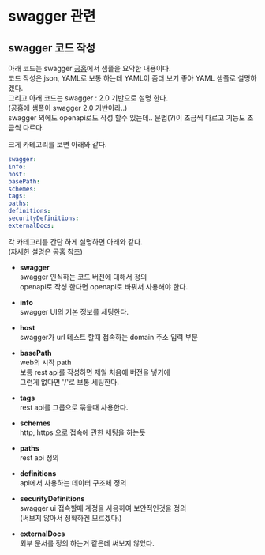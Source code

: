 # swagger 관련

## swagger 코드 작성

아래 코드는 swagger [공홈](https://editor.swagger.io/)에서 샘플을 요약한 내용이다.  
코드 작성은 json, YAML로 보통 하는데 YAML이 좀더 보기 좋아 YAML 샘플로 설명하겠다.  
그리고 아래 코드는 swagger : 2.0 기반으로 설명 한다.  
(공홈에 샘플이 swagger 2.0 기반이라..)  
swagger 외에도 openapi로도 작성 할수 있는데.. 문법(?)이 조금씩 다르고 기능도 조금씩 다르다.

크게 카테고리를 보면 아래와 같다.

``` YAML
swagger:
info:
host:
basePath:
schemes:
tags:
paths:
definitions:
securityDefinitions:
externalDocs:
```

각 카테고리를 간단 하게 설명하면 아래와 같다.  
(자세한 설명은 [공홈](https://swagger.io/docs/specification/2-0/basic-structure/) 참조)

* **swagger**  
swagger 인식하는 코드 버전에 대해서 정의  
openapi로 작성 한다면 openapi로 바꿔서 사용해야 한다.  

* **info**  
swagger UI의 기본 정보를 세팅한다.  

* **host**  
swagger가 url 테스트 할때 접속하는 domain 주소 입력 부분

* **basePath**  
web의 시작 path  
보통 rest api를 작성하면 제일 처음에 버전을 넣기에  
그런게 없다면 '/'로 보통 세팅한다.

* **tags**  
rest api를 그룹으로 묶을때 사용한다.

* **schemes**  
http, https 으로 접속에 관한 세팅을 하는듯

* **paths**  
rest api 정의

* **definitions**  
api에서 사용하는 데이터 구조체 정의

* **securityDefinitions**  
swagger ui 접속할때 계정을 사용하여 보안적인것을 정의  
(써보지 않아서 정확하겐 모르겠다.)

* **externalDocs**  
외부 문서를 정의 하는거 같은데 써보지 않았다.
